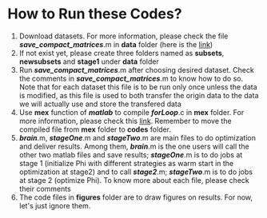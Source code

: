 # How to Run these Codes?
1. Download datasets. For more information, please check the file __*save_compact_matrices*__.m in **data** folder (here is the [link](./data/save_compact_matrices.m "save_compact_matrices"))
2. If not exist yet, please create three folders named as **subsets**, **newsubsets** and **stage1** under **data** folder
3. Run  __*save_compact_matrices*__.m after choosing desired dataset. Check the comments in __*save_compact_matrices*__.m to know how to do so. Note that for each dataset this file is to be run only once unless the data is modified, as this file is used to both transfer the origin data to the data we will actually use and store the transfered data 
4. Use **mex** function of __*matlab*__ to compile __*forLoop*__.c in **mex** folder. For more information, please check this [link](https://www.mathworks.com/help/matlab/ref/mex.html). Remember to move the compiled file from **mex** folder to **codes** folder. 
5. __*brain*__.m,  __*stageOne*__.m and __*stageTwo*__.m are main files to do optimization and deliver results. Among them, __*brain*__.m is the one users will call the other two matlab files and save results; __*stageOne*__.m is to do jobs at stage 1 (initialize Phi with different strategies as warm start in the optimization at stage2) and to call __*stage2*__.m; __*stageTwo*__.m is to do jobs at stage 2 (optimize Phi). To know more about each file, please check their comments
6. The code files in **figures** folder are to draw figures on results. For now, let's just ignore them. 
